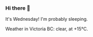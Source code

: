 ### Hi there :wave:

It's Wednesday! I'm probably sleeping.

Weather in Victoria BC: clear, at +15°C.
